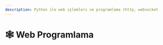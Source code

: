```yaml
---
description: Python ile web işlemleri ve programlama (http, websocket ...)
---
```

# 🕸️ Web Programlama

